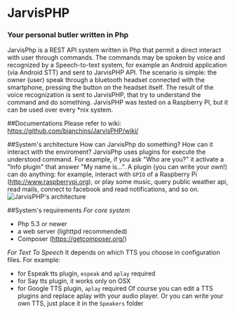 # JarvisPHP
### Your personal butler written in Php

JarvisPhp is a REST API system written in Php that permit a direct interact with user through commands.
The commands may be spoken by voice and recognized by a Speech-to-text system, for example an Android application (via Android STT)
and sent to JarvisPHP API.
The scenario is simple: the owner (user) speak through a bluetooth headset connected with the smartphone, pressing the button
on the headset itself. The result of the voice recognization is sent to JarvisPHP, that try to understand the command and do something.
JarvisPHP was tested on a Raspberry PI, but it can be used over every *nix system.

##Documentations
Please refer to wiki: https://github.com/bianchins/JarvisPHP/wiki/

##System's architecture
How can JarvisPhp do something? How can it interact with the enviroment?
JarvisPhp uses plugins for execute the understood command. For example, if you ask "Who are you?" it activate a "Info plugin"
that answer "My name is...".
A plugin (you can write your own!) can do anything: for example, interact with `GPIO` of a Raspberry Pi (http://www.raspberrypi.org),
or play some music, query public weather api, read mails, connect to facebook and read notifications, and so on.
![JarvisPHP's architecture](https://cloud.githubusercontent.com/assets/4076011/7567407/248adedc-f7fd-11e4-9152-ce285c909697.png)

##System's requirements
*For core system*
- Php 5.3 or newer
- a web server (lighttpd recommended)
- Composer (https://getcomposer.org/)

*For Text To Speech*
It depends on which TTS you choose in configuration files. For example:
- for Espeak tts plugin, `espeak` and `aplay` required
- for Say tts plugin, it works only on OSX
- for Google TTS plugin, `aplay` required
Of course you can edit a TTS plugins and replace aplay with your audio player. 
Or you can write your own TTS, just place it in the `Speakers` folder
